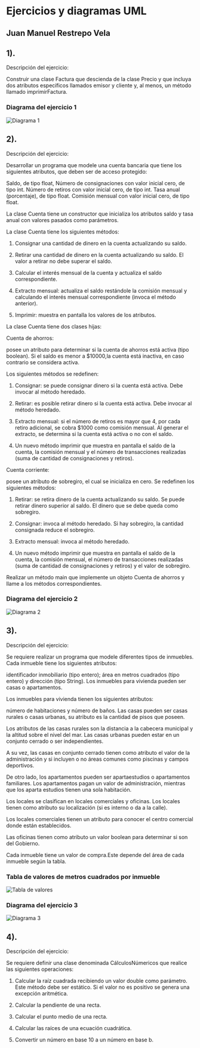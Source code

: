# Ejercicios y diagramas UML

## Juan Manuel Restrepo Vela
## 1).  
Descripción del ejercicio:

Construir una clase Factura que descienda de la clase Precio y que incluya dos atributos específicos llamados emisor y cliente y, al menos, un método llamado imprimirFactura.

### Diagrama del ejercicio 1
![Diagrama 1](./DiagramasUML/Semana1Ejercicio1.png)

## 2).  
Descripción del ejercicio:

Desarrollar un programa que modele una cuenta bancaria que tiene los
siguientes atributos, que deben ser de acceso protegido:  

Saldo, de tipo float, Número de consignaciones con valor inicial cero, de tipo int.
Número de retiros con valor inicial cero, de tipo int.
Tasa anual (porcentaje), de tipo float.
Comisión mensual con valor inicial cero, de tipo float.  

La clase Cuenta tiene un constructor que inicializa los atributos saldo
y tasa anual con valores pasados como parámetros.  

La clase Cuenta tiene los siguientes métodos:  

1. Consignar una cantidad de dinero en la cuenta actualizando su saldo.  

2. Retirar una cantidad de dinero en la cuenta actualizando su saldo.
El valor a retirar no debe superar el saldo.  

3. Calcular el interés mensual de la cuenta y actualiza el saldo correspondiente.  

4. Extracto mensual: actualiza el saldo restándole la comisión mensual
y calculando el interés mensual correspondiente (invoca el método anterior).  

5. Imprimir: muestra en pantalla los valores de los atributos.

La clase Cuenta tiene dos clases hijas:  

Cuenta de ahorros:

posee un atributo para determinar si la cuenta de ahorros está activa (tipo boolean). 
Si el saldo es menor a $10000,la cuenta está inactiva, en caso contrario se considera activa.  

Los siguientes métodos se redefinen:

1. Consignar: se puede consignar dinero si la cuenta está activa.
Debe invocar al método heredado.

2. Retirar: es posible retirar dinero si la cuenta está activa. Debe
invocar al método heredado.

3. Extracto mensual: si el número de retiros es mayor que 4, por
cada retiro adicional, se cobra $1000 como comisión mensual.
Al generar el extracto, se determina si la cuenta está activa o no
con el saldo.

4. Un nuevo método imprimir que muestra en pantalla el saldo
de la cuenta, la comisión mensual y el número de transacciones
realizadas (suma de cantidad de consignaciones y retiros).

Cuenta corriente: 

posee un atributo de sobregiro, el cual se inicializa en cero. Se redefinen los siguientes métodos:

1. Retirar: se retira dinero de la cuenta actualizando su saldo. Se puede retirar dinero superior al saldo. El dinero que se debe queda
como sobregiro.

2. Consignar: invoca al método heredado. Si hay sobregiro, la
cantidad consignada reduce el sobregiro.

3. Extracto mensual: invoca al método heredado.

4. Un nuevo método imprimir que muestra en pantalla el saldo
de la cuenta, la comisión mensual, el número de transacciones
realizadas (suma de cantidad de consignaciones y retiros) y el
valor de sobregiro.

Realizar un método main que implemente un objeto Cuenta de ahorros y llame a los métodos correspondientes.

### Diagrama del ejercicio 2
![Diagrama 2](./DiagramasUML/Semana1Ejercicio2.png)

## 3).  
Descripción del ejercicio:

Se requiere realizar un programa que modele diferentes tipos de inmuebles.
Cada inmueble tiene los siguientes atributos:

identificador inmobiliario (tipo entero); área en metros cuadrados (tipo entero) y dirección (tipo String).
Los inmuebles para vivienda pueden ser casas o apartamentos.

Los inmuebles para vivienda tienen los siguientes atributos:

número de habitaciones y número de baños. Las casas pueden ser casas rurales o casas urbanas, su atributo es la cantidad de pisos que poseen.

Los atributos de las casas rurales son la distancia a la cabecera municipal y la altitud sobre el nivel del mar.
Las casas urbanas pueden estar en un conjunto cerrado o ser independientes.
 
A su vez, las casas en conjunto cerrado tienen como atributo el valor de la administración y si incluyen o no áreas comunes como piscinas y campos deportivos. 

De otro lado, los apartamentos pueden ser apartaestudios o apartamentos familiares. Los apartamentos pagan un valor de administración, mientras que los aparta estudios tienen una sola habitación.

Los locales se clasifican en locales comerciales y oficinas. Los locales tienen como atributo su localización (si es interno o da a la calle).

Los locales comerciales tienen un atributo para conocer el centro comercial donde
están establecidos.

Las oficinas tienen como atributo un valor boolean para determinar si son del Gobierno.

Cada inmueble tiene un valor de compra.Este depende del área de cada inmueble según la tabla.

### Tabla de valores de metros cuadrados por inmueble
![Tabla de valores](./ImagenAreaInmueble/valorInmueble.png)


### Diagrama del ejercicio 3
![Diagrama 3](./DiagramasUML/Semana1Ejercicio3.png)

## 4).  
Descripción del ejercicio:

Se requiere definir una clase denominada CálculosNúmericos que realice las siguientes
operaciones:

1. Calcular la raíz cuadrada recibiendo un valor double como parámetro. Este método debe ser estático. Si el valor no es positivo se genera una excepción aritmética.

2. Calcular la pendiente de una recta.

3. Calcular el punto medio de una recta.

4. Calcular las raíces de una ecuación cuadrática.

5. Convertir un número en base 10 a un número en base b.